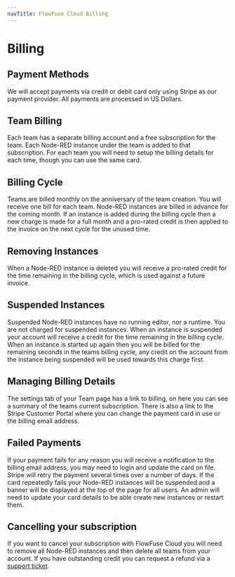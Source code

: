 ```yaml
---
navTitle: FlowFuse Cloud Billing
---
```


# Billing

## Payment Methods 

We will accept payments via credit or debit card only using Stripe as our payment
provider. All payments are processed in US Dollars.

## Team Billing

Each team has a separate billing account and a free subscription for the team. Each Node-RED instance under the team is added to that subscription.
For each team you will need to setup the billing details for each time, though you can use the same card.

## Billing Cycle

Teams are billed monthly on the anniversary of the team creation. You will receive one bill for each team. Node-RED instances are billed in advance for the coming month. If an instance is added during the billing cycle then a new charge is made for a full month and a pro-rated credit is then applied to the invoice on the next cycle for the unused time.

## Removing Instances

When a Node-RED instance is deleted you will receive a pro-rated credit for the time remaining in the billing cycle, which is used against a future invoice.

## Suspended Instances

Suspended Node-RED instances have no running editor, nor a runtime. You are not charged for suspended instances.
When an instance is suspended your account will receive a credit for the time remaining in the billing cycle.
When an instance is started up again then you will be billed for the remaining seconds in the teams billing cycle, any credit on the account from the instance being suspended will be used towards this charge first.

## Managing Billing Details

The settings tab of your Team page has a link to billing, on here you can see a summary of the teams current subscription.
There is also a link to the Stripe Customer Portal where you can change the payment card in use or the billing email address.

## Failed Payments

If your payment fails for any reason you will receive a notification to the billing email address, you may need to login and update the card on file. 
Stripe will retry the payment several times over a number of days. If the card repeatedly fails your Node-RED instances will be suspended and a banner will be displayed at the top of the page for all users. An admin will need to update your card details to be able create new instances or restart them.

## Cancelling your subscription

If you want to cancel your subscription with FlowFuse Cloud you will need to remove all Node-RED instances and then delete all teams from your account. If you have outstanding credit you can request a refund via a [support ticket](https://flowfuse.com/contact-us/).
